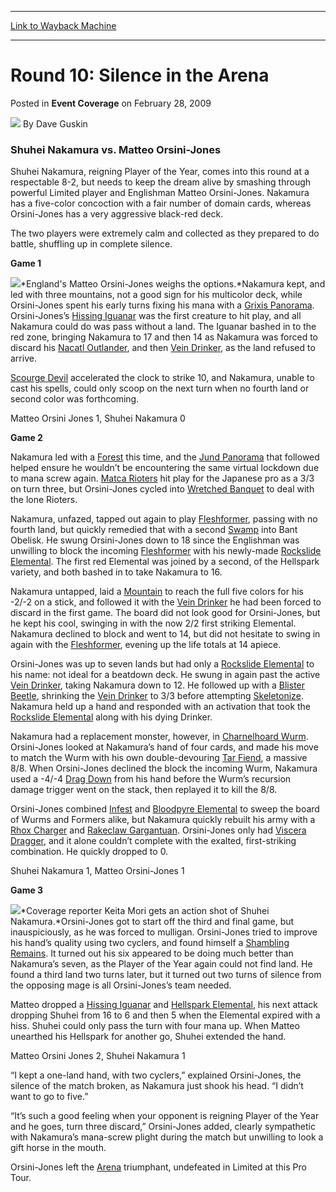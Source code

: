 
---
[Link to Wayback Machine](https://web.archive.org/web/20201006233045/https://magic.wizards.com/en/articles/archive/event-coverage/round-10-silence-arena-2009-02-28)

[_metadata_:author]:- "Dave Guskin"
[_metadata_:description]:- "Shuhei Nakamura vs. Matteo Orsini-Jones Shuhei Nakamura, reigning Player of the Year, comes into this round at a respectable 8-2, but needs to keep the dream alive by smashing through powerful Limited player and Englishman Matteo Orsini-Jones. Nakamura has a five-color concoction with a fair number of domain cards, whereas Orsini-Jones has a very aggressive black-red deck.  The two players were extremely calm and collected as they prepared to do battle, shuffling up in complete silence.  Game 1"
[_metadata_:generator]:- "Drupal 7 (http://drupal.org)"
[_metadata_:node]:- "506841"
[_metadata_:publish_date]:- "2009-02-28"
[_metadata_:source]:- "div-main-content"
[_metadata_:title]:- "Round 10: Silence in the Arena"
[_metadata_:wayback_capture_timestamp]:- "2020-10-06 23:30:45"
[_metadata_:wayback_raw_url]:- "https://web.archive.org/web/20201006233045id_/https://magic.wizards.com/en/articles/archive/event-coverage/round-10-silence-arena-2009-02-28"
[_metadata_:wayback_url]:- "https://magic.wizards.com/en/articles/archive/event-coverage/round-10-silence-arena-2009-02-28"
---


Round 10: Silence in the Arena
==============================



 Posted in **Event Coverage**
 on February 28, 2009 






![](https://media.magic.wizards.com/styles/auth_small/public/images/person/authorpic_DaveGuskin.jpg)
By Dave Guskin











### Shuhei Nakamura vs. Matteo Orsini-Jones


Shuhei Nakamura, reigning Player of the Year, comes into this round at a respectable 8-2, but needs to keep the dream alive by smashing through powerful Limited player and Englishman Matteo Orsini-Jones. Nakamura has a five-color concoction with a fair number of domain cards, whereas Orsini-Jones has a very aggressive black-red deck. 


The two players were extremely calm and collected as they prepared to do battle, shuffling up in complete silence. 


**Game 1**


![](https://media.magic.wizards.com/image_legacy_migration/mtg/images/daily/events/ptkyo09/r10_orsini-jones.jpg)*England's Matteo Orsini-Jones weighs the options.*Nakamura kept, and led with three mountains, not a good sign for his multicolor deck, while Orsini-Jones spent his early turns fixing his mana with a [Grixis Panorama](http://gatherer.wizards.com/Pages/Card/Details.aspx?name=Grixis+Panorama). Orsini-Jones’s [Hissing Iguanar](http://gatherer.wizards.com/Pages/Card/Details.aspx?name=Hissing+Iguanar) was the first creature to hit play, and all Nakamura could do was pass without a land. The Iguanar bashed in to the red zone, bringing Nakamura to 17 and then 14 as Nakamura was forced to discard his [Nacatl Outlander](http://gatherer.wizards.com/Pages/Card/Details.aspx?name=Nacatl+Outlander), and then [Vein Drinker](http://gatherer.wizards.com/Pages/Card/Details.aspx?name=Vein+Drinker), as the land refused to arrive.


[Scourge Devil](http://gatherer.wizards.com/Pages/Card/Details.aspx?name=Scourge+Devil) accelerated the clock to strike 10, and Nakamura, unable to cast his spells, could only scoop on the next turn when no fourth land or second color was forthcoming.


Matteo Orsini Jones 1, Shuhei Nakamura 0


**Game 2**


Nakamura led with a [Forest](http://gatherer.wizards.com/Pages/Card/Details.aspx?name=Forest) this time, and the [Jund Panorama](http://gatherer.wizards.com/Pages/Card/Details.aspx?name=Jund+Panorama) that followed helped ensure he wouldn’t be encountering the same virtual lockdown due to mana screw again. [Matca Rioters](http://gatherer.wizards.com/Pages/Card/Details.aspx?name=Matca+Rioters) hit play for the Japanese pro as a 3/3 on turn three, but Orsini-Jones cycled into [Wretched Banquet](http://gatherer.wizards.com/Pages/Card/Details.aspx?name=Wretched+Banquet) to deal with the lone Rioters.


Nakamura, unfazed, tapped out again to play [Fleshformer](http://gatherer.wizards.com/Pages/Card/Details.aspx?name=Fleshformer), passing with no fourth land, but quickly remedied that with a second [Swamp](http://gatherer.wizards.com/Pages/Card/Details.aspx?name=Swamp) into Bant Obelisk. He swung Orsini-Jones down to 18 since the Englishman was unwilling to block the incoming [Fleshformer](http://gatherer.wizards.com/Pages/Card/Details.aspx?name=Fleshformer) with his newly-made [Rockslide Elemental](http://gatherer.wizards.com/Pages/Card/Details.aspx?name=Rockslide+Elemental). The first red Elemental was joined by a second, of the Hellspark variety, and both bashed in to take Nakamura to 16.


Nakamura untapped, laid a [Mountain](http://gatherer.wizards.com/Pages/Card/Details.aspx?name=Mountain) to reach the full five colors for his -2/-2 on a stick, and followed it with the [Vein Drinker](http://gatherer.wizards.com/Pages/Card/Details.aspx?name=Vein+Drinker) he had been forced to discard in the first game. The board did not look good for Orsini-Jones, but he kept his cool, swinging in with the now 2/2 first striking Elemental. Nakamura declined to block and went to 14, but did not hesitate to swing in again with the [Fleshformer](http://gatherer.wizards.com/Pages/Card/Details.aspx?name=Fleshformer), evening up the life totals at 14 apiece.


Orsini-Jones was up to seven lands but had only a [Rockslide Elemental](http://gatherer.wizards.com/Pages/Card/Details.aspx?name=Rockslide+Elemental) to his name: not ideal for a beatdown deck. He swung in again past the active [Vein Drinker](http://gatherer.wizards.com/Pages/Card/Details.aspx?name=Vein+Drinker), taking Nakamura down to 12. He followed up with a [Blister Beetle](http://gatherer.wizards.com/Pages/Card/Details.aspx?name=Blister+Beetle), shrinking the [Vein Drinker](http://gatherer.wizards.com/Pages/Card/Details.aspx?name=Vein+Drinker) to 3/3 before attempting [Skeletonize](http://gatherer.wizards.com/Pages/Card/Details.aspx?name=Skeletonize). Nakamura held up a hand and responded with an activation that took the [Rockslide Elemental](http://gatherer.wizards.com/Pages/Card/Details.aspx?name=Rockslide+Elemental) along with his dying Drinker.


Nakamura had a replacement monster, however, in [Charnelhoard Wurm](http://gatherer.wizards.com/Pages/Card/Details.aspx?name=Charnelhoard+Wurm). Orsini-Jones looked at Nakamura’s hand of four cards, and made his move to match the Wurm with his own double-devouring [Tar Fiend](http://gatherer.wizards.com/Pages/Card/Details.aspx?name=Tar+Fiend), a massive 8/8. When Orsini-Jones declined the block the incoming Wurm, Nakamura used a -4/-4 [Drag Down](http://gatherer.wizards.com/Pages/Card/Details.aspx?name=Drag+Down) from his hand before the Wurm’s recursion damage trigger went on the stack, then replayed it to kill the 8/8.


Orsini-Jones combined [Infest](http://gatherer.wizards.com/Pages/Card/Details.aspx?name=Infest) and [Bloodpyre Elemental](http://gatherer.wizards.com/Pages/Card/Details.aspx?name=Bloodpyre+Elemental) to sweep the board of Wurms and Formers alike, but Nakamura quickly rebuilt his army with a [Rhox Charger](http://gatherer.wizards.com/Pages/Card/Details.aspx?name=Rhox+Charger) and [Rakeclaw Gargantuan](http://gatherer.wizards.com/Pages/Card/Details.aspx?name=Rakeclaw+Gargantuan). Orsini-Jones only had [Viscera Dragger](http://gatherer.wizards.com/Pages/Card/Details.aspx?name=Viscera+Dragger), and it alone couldn’t complete with the exalted, first-striking combination. He quickly dropped to 0.


Shuhei Nakamura 1, Matteo Orsini-Jones 1


**Game 3**


![](https://media.magic.wizards.com/image_legacy_migration/mtg/images/daily/events/ptkyo09/r10_nakamura.jpg)*Coverage reporter Keita Mori gets an action shot of Shuhei Nakamura.*Orsini-Jones got to start off the third and final game, but inauspiciously, as he was forced to mulligan. Orsini-Jones tried to improve his hand’s quality using two cyclers, and found himself a [Shambling Remains](http://gatherer.wizards.com/Pages/Card/Details.aspx?name=Shambling+Remains). It turned out his six appeared to be doing much better than Nakamura’s seven, as the Player of the Year again could not find land. He found a third land two turns later, but it turned out two turns of silence from the opposing mage is all Orsini-Jones’s team needed.


Matteo dropped a [Hissing Iguanar](http://gatherer.wizards.com/Pages/Card/Details.aspx?name=Hissing+Iguanar) and [Hellspark Elemental](http://gatherer.wizards.com/Pages/Card/Details.aspx?name=Hellspark+Elemental), his next attack dropping Shuhei from 16 to 6 and then 5 when the Elemental expired with a hiss. Shuhei could only pass the turn with four mana up. When Matteo unearthed his Hellspark for another go, Shuhei extended the hand.


Matteo Orsini Jones 2, Shuhei Nakamura 1


 “I kept a one-land hand, with two cyclers,” explained Orsini-Jones, the silence of the match broken, as Nakamura just shook his head. “I didn’t want to go to five.” 


“It’s such a good feeling when your opponent is reigning Player of the Year and he goes, turn three discard,” Orsini-Jones added, clearly sympathetic with Nakamura’s mana-screw plight during the match but unwilling to look a gift horse in the mouth.


Orsini-Jones left the [Arena](http://gatherer.wizards.com/Pages/Card/Details.aspx?name=Arena) triumphant, undefeated in Limited at this Pro Tour.







